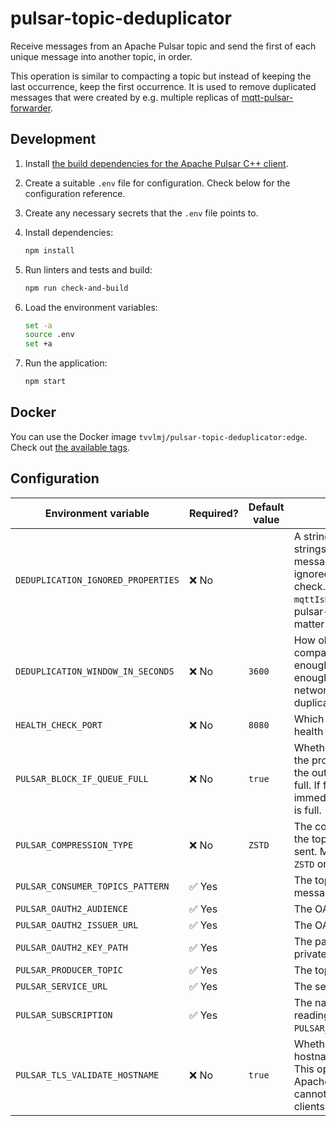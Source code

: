 # pulsar-topic-deduplicator

Receive messages from an Apache Pulsar topic and send the first of each unique message into another topic, in order.

This operation is similar to compacting a topic but instead of keeping the last occurrence, keep the first occurrence.
It is used to remove duplicated messages that were created by e.g. multiple replicas of [mqtt-pulsar-forwarder](https://github.com/tvv-lippu-ja-maksujarjestelma-oy/mqtt-pulsar-forwarder).

## Development

1. Install [the build dependencies for the Apache Pulsar C++ client](https://pulsar.apache.org/docs/en/client-libraries-cpp/#system-requirements).
1. Create a suitable `.env` file for configuration.
   Check below for the configuration reference.
1. Create any necessary secrets that the `.env` file points to.
1. Install dependencies:

   ```sh
   npm install
   ```

1. Run linters and tests and build:

   ```sh
   npm run check-and-build
   ```

1. Load the environment variables:

   ```sh
   set -a
   source .env
   set +a
   ```

1. Run the application:

   ```sh
   npm start
   ```

## Docker

You can use the Docker image `tvvlmj/pulsar-topic-deduplicator:edge`.
Check out [the available tags](https://hub.docker.com/r/tvvlmj/pulsar-topic-deduplicator/tags).

## Configuration

| Environment variable               | Required? | Default value | Description                                                                                                                                                                                                                       |
| ---------------------------------- | --------- | ------------- | --------------------------------------------------------------------------------------------------------------------------------------------------------------------------------------------------------------------------------- |
| `DEDUPLICATION_IGNORED_PROPERTIES` | ❌ No     |               | A stringified JSON array of strings that names the Pulsar message properties that will be ignored in the deduplication check. E.g. the property `mqttIsDuplicate` from mqtt-pulsar-forwarder should not matter for deduplication. |
| `DEDUPLICATION_WINDOW_IN_SECONDS`  | ❌ No     | `3600`        | How old messages should be compared to new messages. It is enough for the cache to hold old enough messages to cover network delays from the duplicated data sources.                                                             |
| `HEALTH_CHECK_PORT`                | ❌ No     | `8080`        | Which port to use to respond to health checks.                                                                                                                                                                                    |
| `PULSAR_BLOCK_IF_QUEUE_FULL`       | ❌ No     | `true`        | Whether the send operations of the producer should block when the outgoing message queue is full. If false, send operations will immediately fail when the queue is full.                                                         |
| `PULSAR_COMPRESSION_TYPE`          | ❌ No     | `ZSTD`        | The compression type to use in the topic where messages are sent. Must be one of `Zlib`, `LZ4`, `ZSTD` or `SNAPPY`.                                                                                                               |
| `PULSAR_CONSUMER_TOPICS_PATTERN`   | ✅ Yes    |               | The topic pattern to consume messages from.                                                                                                                                                                                       |
| `PULSAR_OAUTH2_AUDIENCE`           | ✅ Yes    |               | The OAuth 2.0 audience.                                                                                                                                                                                                           |
| `PULSAR_OAUTH2_ISSUER_URL`         | ✅ Yes    |               | The OAuth 2.0 issuer URL.                                                                                                                                                                                                         |
| `PULSAR_OAUTH2_KEY_PATH`           | ✅ Yes    |               | The path to the OAuth 2.0 private key JSON file.                                                                                                                                                                                  |
| `PULSAR_PRODUCER_TOPIC`            | ✅ Yes    |               | The topic to send messages to.                                                                                                                                                                                                    |
| `PULSAR_SERVICE_URL`               | ✅ Yes    |               | The service URL.                                                                                                                                                                                                                  |
| `PULSAR_SUBSCRIPTION`              | ✅ Yes    |               | The name of the subscription for reading messages from `PULSAR_CONSUMER_TOPICS_PATTERN`.                                                                                                                                          |
| `PULSAR_TLS_VALIDATE_HOSTNAME`     | ❌ No     | `true`        | Whether to validate the hostname on its TLS certificate. This option exists because some Apache Pulsar hosting providers cannot handle Apache Pulsar clients setting this to `true`.                                              |
